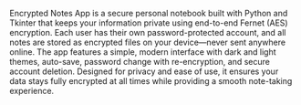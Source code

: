 Encrypted Notes App is a secure personal notebook built with Python and Tkinter that keeps your information private using end-to-end Fernet (AES) encryption. Each user has their own password-protected account, and all notes are stored as encrypted files on your device—never sent anywhere online. The app features a simple, modern interface with dark and light themes, auto-save, password change with re-encryption, and secure account deletion. Designed for privacy and ease of use, it ensures your data stays fully encrypted at all times while providing a smooth note-taking experience.
